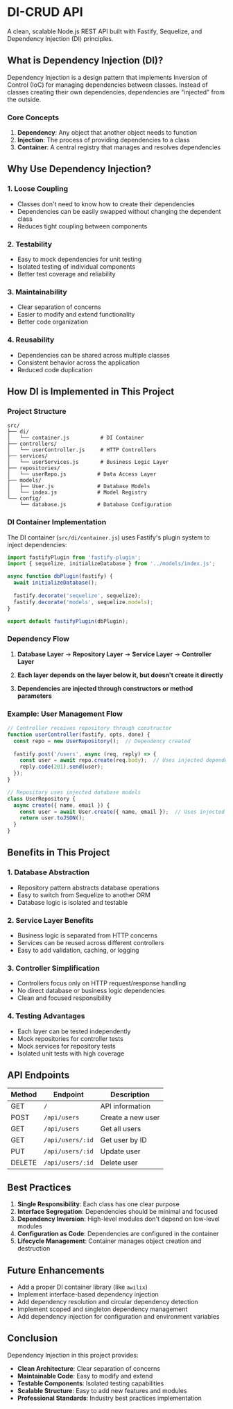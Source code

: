 # DI-CRUD API

A clean, scalable Node.js REST API built with Fastify, Sequelize, and Dependency Injection (DI) principles.

## What is Dependency Injection (DI)?

Dependency Injection is a design pattern that implements Inversion of Control (IoC) for managing dependencies between classes. Instead of classes creating their own dependencies, dependencies are "injected" from the outside.

### Core Concepts

1. **Dependency**: Any object that another object needs to function
2. **Injection**: The process of providing dependencies to a class
3. **Container**: A central registry that manages and resolves dependencies

## Why Use Dependency Injection?

### 1. **Loose Coupling**
- Classes don't need to know how to create their dependencies
- Dependencies can be easily swapped without changing the dependent class
- Reduces tight coupling between components

### 2. **Testability**
- Easy to mock dependencies for unit testing
- Isolated testing of individual components
- Better test coverage and reliability

### 3. **Maintainability**
- Clear separation of concerns
- Easier to modify and extend functionality
- Better code organization

### 4. **Reusability**
- Dependencies can be shared across multiple classes
- Consistent behavior across the application
- Reduced code duplication

## How DI is Implemented in This Project

### Project Structure
```
src/
├── di/
│   └── container.js          # DI Container
├── controllers/
│   └── userController.js     # HTTP Controllers
├── services/
│   └── userServices.js       # Business Logic Layer
├── repositories/
│   └── userRepo.js          # Data Access Layer
├── models/
│   ├── User.js              # Database Models
│   └── index.js             # Model Registry
└── config/
    └── database.js          # Database Configuration
```

### DI Container Implementation

The DI container (`src/di/container.js`) uses Fastify's plugin system to inject dependencies:

```javascript
import fastifyPlugin from 'fastify-plugin';
import { sequelize, initializeDatabase } from '../models/index.js';

async function dbPlugin(fastify) {
  await initializeDatabase();
  
  fastify.decorate('sequelize', sequelize);
  fastify.decorate('models', sequelize.models);
}

export default fastifyPlugin(dbPlugin);
```

### Dependency Flow

1. **Database Layer** → **Repository Layer** → **Service Layer** → **Controller Layer**

2. **Each layer depends on the layer below it, but doesn't create it directly**

3. **Dependencies are injected through constructors or method parameters**

### Example: User Management Flow

```javascript
// Controller receives repository through constructor
function userController(fastify, opts, done) {
  const repo = new UserRepository();  // Dependency created
  
  fastify.post('/users', async (req, reply) => {
    const user = await repo.create(req.body);  // Uses injected dependency
    reply.code(201).send(user);
  });
}

// Repository uses injected database models
class UserRepository {
  async create({ name, email }) {
    const user = await User.create({ name, email });  // Uses injected User model
    return user.toJSON();
  }
}
```

## Benefits in This Project

### 1. **Database Abstraction**
- Repository pattern abstracts database operations
- Easy to switch from Sequelize to another ORM
- Database logic is isolated and testable

### 2. **Service Layer Benefits**
- Business logic is separated from HTTP concerns
- Services can be reused across different controllers
- Easy to add validation, caching, or logging

### 3. **Controller Simplification**
- Controllers focus only on HTTP request/response handling
- No direct database or business logic dependencies
- Clean and focused responsibility

### 4. **Testing Advantages**
- Each layer can be tested independently
- Mock repositories for controller tests
- Mock services for repository tests
- Isolated unit tests with high coverage

## API Endpoints

| Method | Endpoint | Description |
|--------|----------|-------------|
| GET | `/` | API information |
| POST | `/api/users` | Create a new user |
| GET | `/api/users` | Get all users |
| GET | `/api/users/:id` | Get user by ID |
| PUT | `/api/users/:id` | Update user |
| DELETE | `/api/users/:id` | Delete user |


## Best Practices

1. **Single Responsibility**: Each class has one clear purpose
2. **Interface Segregation**: Dependencies should be minimal and focused
3. **Dependency Inversion**: High-level modules don't depend on low-level modules
4. **Configuration as Code**: Dependencies are configured in the container
5. **Lifecycle Management**: Container manages object creation and destruction

## Future Enhancements

- Add a proper DI container library (like `awilix`)
- Implement interface-based dependency injection
- Add dependency resolution and circular dependency detection
- Implement scoped and singleton dependency management
- Add dependency injection for configuration and environment variables

## Conclusion

Dependency Injection in this project provides:
- **Clean Architecture**: Clear separation of concerns
- **Maintainable Code**: Easy to modify and extend
- **Testable Components**: Isolated testing capabilities
- **Scalable Structure**: Easy to add new features and modules
- **Professional Standards**: Industry best practices implementation
